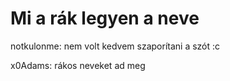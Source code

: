 # Mi a rák legyen a neve

notkulonme: nem volt kedvem szaporítani a szót :c

x0Adams: rákos neveket ad meg
